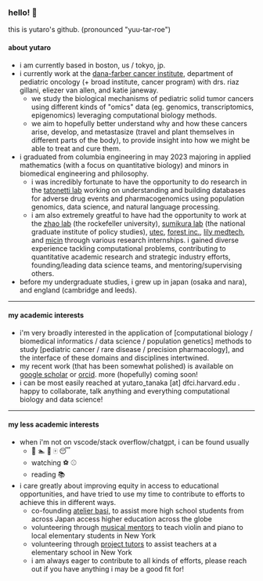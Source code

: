 ### hello! 👋

this is yutaro's github. (pronounced "yuu-tar-roe") 

#### about yutaro 
- i am currently based in boston, us / tokyo, jp.
- i currently work at the [dana-farber cancer institute](https://vanallenlab.dana-farber.org/), department of pediatric oncology (+ broad institute, cancer program) with drs. riaz gillani, eliezer van allen, and katie janeway.
  - we study the biological mechanisms of pediatric solid tumor cancers using different kinds of "omics" data (eg. genomics, transcriptomics, epigenomics) leveraging computational biology methods.
  - we aim to hopefully better understand why and how these cancers arise, develop, and metastasize (travel and plant themselves in different parts of the body), to provide insight into how we might be able to treat and cure them.
- i graduated from columbia engineering in may 2023 majoring in applied mathematics (with a focus on quantitative biology) and minors in biomedical engineering and philosophy.
  - i was incredibly fortunate to have the opportunity to do research in the [tatonetti lab](https://tatonettilab.org) working on understanding and building databases for adverse drug events and pharmacogenomics using population genomics, data science, and natural language processing.
  - i am also extremely greatful to have had the opportunity to work at the [zhao lab](https://zhaolab.rockefeller.edu/) (the rockefeller university), [sumikura lab](https://www.grips.ac.jp/list/en/facultyinfo/sumikura_koichi/) (the national graduate institute of policy studies), [utec](http://www.ut-ec.co.jp/english/), [forest inc.](https://www.forest-inc.jp/), [lily medtech](https://www.lilymedtech.com/en/), and [micin](https://micin.jp/en) through various research internships. i gained diverse experience tackling computational problems, contributing to quantitative academic research and strategic industry efforts, founding/leading data science teams, and mentoring/supervising others.
- before my undergraduate studies, i grew up in japan (osaka and nara), and england (cambridge and leeds).

---

#### my academic interests
- i'm very broadly interested in the application of [computational biology / biomedical informatics / data science / population genetics] methods to study [pediatric cancer / rare disease / precision pharmacology], and the interface of these domains and disciplines intertwined.
- my recent work (that has been somewhat polished) is available on [google scholar](https://scholar.google.com/citations?user=w7241CQAAAAJ&hl=en) or [orcid](https://orcid.org/0009-0004-1060-7065). more (hopefully) coming soon!
- i can be most easily reached at yutaro_tanaka [at] dfci.harvard.edu . happy to collaborate, talk anything and everything computational biology and data science!

---

#### my less academic interests
- when i'm not on vscode/stack overflow/chatgpt, i can be found usually
  - :bicyclist: :swimmer: :runner: :mahjong: :sleeping:
  - watching :soccer: :baseball: 
  - reading :books:
- i care greatly about improving equity in access to educational opportunities, and have tried to use my time to contribute to efforts to achieve this in different ways.
  - co-founding [atelier basi](https://atelierbasi.com/), to assist more high school students from across Japan access higher education across the globe
  - volunteering through [musical mentors](https://www.musical-mentors.org/) to teach violin and piano to local elementary students in New York
  - volunteering through [project tutors](https://communityimpact.columbia.edu/our-programs/project-tutors) to assist teachers at a elementary school in New York
  - i am always eager to contribute to all kinds of efforts, please reach out if you have anything i may be a good fit for!
